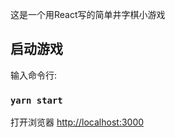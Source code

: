 这是一个用React写的简单井字棋小游戏

## 启动游戏

输入命令行:

### `yarn start`

打开浏览器 [http://localhost:3000](http://localhost:3000) 